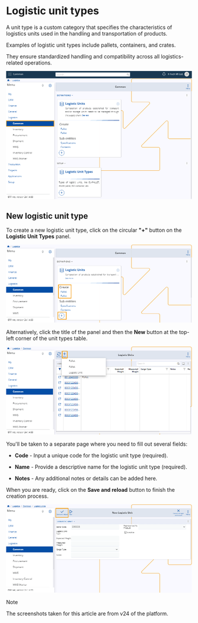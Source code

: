 # Logistic unit types

A unit type is a custom category that specifies the characteristics of logistics units used in the handling and transportation of products.

Examples of logistic unit types include pallets, containers, and crates.

They ensure standardized handling and compatibility across all logistics-related operations.

![picture](pictures/Common_view_14_03.png)

## New logistic unit type 

To create a new logistic unit type, click on the circular **"+"** button on the **Logistic Unit Types** panel.

![picture](pictures/Logistic_Units_Create_14_03.png)

Alternatively, click the title of the panel and then the **New** button at the top-left corner of the unit types table.

![picture](pictures/Logistic_Units_New_14_03.png)

You'll be taken to a separate page where you need to fill out several fields:

* **Code** - Input a unique code for the logistic unit type (required).
  
* **Name** - Provide a descriptive name for the logistic unit type (required).
  
* **Notes** - Any additional notes or details can be added here.

When you are ready, click on the **Save and reload** button to finish the creation process.

![picture](pictures/Logistical_Unit_Save_14_03.png)

> [!NOTE]
> 
> The screenshots taken for this article are from v24 of the platform.
